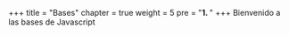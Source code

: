 +++
title = "Bases"
chapter = true
weight = 5
pre = "<b>1. </b>"
+++
Bienvenido a las bases de Javascript